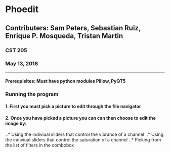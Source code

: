 # Phoedit
## Contributers: Sam Peters, Sebastian Ruiz, Enrique P. Mosqueda, Tristan Martin

### CST 205
### May 13, 2018
_____________________________________________________________________________________________________
#### Prerequisites: Must have python modules Pillow, PyQT5
### Running the program
#### 1. First you must pick a picture to edit through the file navigator 
#### 2. Once you have picked a picture you can can then choose to edit the image by:

..* Using the indiviual sliders that control the vibrance of a channel
..* Using the indiviual sliders that control the saturation of a channel
..* Picking from the list of filters in the combobox

